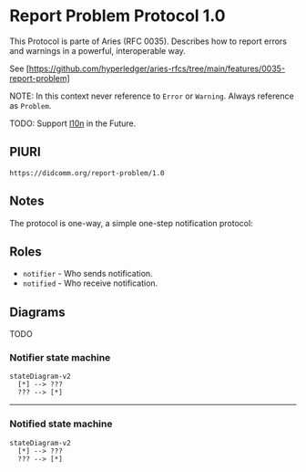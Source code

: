 # Report Problem Protocol 1.0

This Protocol is parte of Aries (RFC 0035).
Describes how to report errors and warnings in a powerful, interoperable way.

See [https://github.com/hyperledger/aries-rfcs/tree/main/features/0035-report-problem]

NOTE: In this context never reference to `Error` or `Warning`. Always reference as `Problem`.

TODO: Support [l10n](https://github.com/hyperledger/aries-rfcs/blob/main/features/0043-l10n/README.md) in the Future.

## PIURI

`https://didcomm.org/report-problem/1.0`

## Notes

The protocol is one-way, a simple one-step notification protocol:

## Roles

- `notifier` - Who sends notification.
- `notified` - Who receive notification.

## Diagrams

TODO

### Notifier state machine

```mermaid
stateDiagram-v2
  [*] --> ???
  ??? --> [*]
```

---

### Notified state machine

```mermaid
stateDiagram-v2
  [*] --> ???
  ??? --> [*]
```
